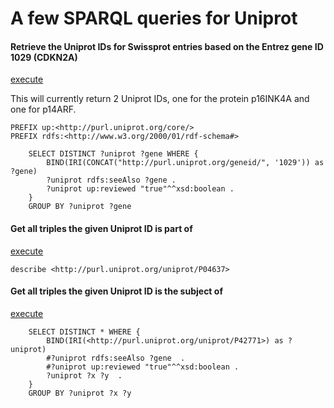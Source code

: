 # A few SPARQL queries for Uniprot

#### Retrieve the Uniprot IDs for Swissprot entries based on the Entrez gene ID 1029 (CDKN2A)
[execute](http://sparql.uniprot.org/sparql/?format=html&query=PREFIX+up%3A%3Chttp%3A%2F%2Fpurl.uniprot.org%2Fcore%2F%3E+%0D%0APREFIX+rdfs%3A%3Chttp%3A%2F%2Fwww.w3.org%2F2000%2F01%2Frdf-schema%23%3E+%0D%0A%0D%0A%0D%0A++++SELECT+DISTINCT+%3Funiprot+%3Fgene+WHERE+{%0D%0A++++++++BIND%28IRI%28CONCAT%28%22http%3A%2F%2Fpurl.uniprot.org%2Fgeneid%2F%22%2C+%271029%27%29%29+as+%3Fgene%29%0D%0A++++++++%3Funiprot+rdfs%3AseeAlso+%3Fgene+.%0D%0A++++++++%3Funiprot+up%3Areviewed+%22true%22^^xsd%3Aboolean+.%0D%0A++++}%0D%0A++++GROUP+BY+%3Funiprot+%3Fgene)

This will currently return 2 Uniprot IDs, one for the protein p16INK4A and one for p14ARF.

```sparql
PREFIX up:<http://purl.uniprot.org/core/> 
PREFIX rdfs:<http://www.w3.org/2000/01/rdf-schema#> 

    SELECT DISTINCT ?uniprot ?gene WHERE {
        BIND(IRI(CONCAT("http://purl.uniprot.org/geneid/", '1029')) as ?gene)
        ?uniprot rdfs:seeAlso ?gene .
        ?uniprot up:reviewed "true"^^xsd:boolean .
    }
    GROUP BY ?uniprot ?gene
```

#### Get all triples the given Uniprot ID is part of
[execute](http://sparql.uniprot.org/sparql/?format=html&query=describe+%3Chttp%3A%2F%2Fpurl.uniprot.org%2Funiprot%2FP04637%3E&format=srj)

```sparql
describe <http://purl.uniprot.org/uniprot/P04637>
```

#### Get all triples the given Uniprot ID is the subject of
[execute](http://sparql.uniprot.org/sparql/?format=html&query=++++SELECT+DISTINCT+*+WHERE+{%0D%0A%09%09BIND%28IRI%28%3Chttp%3A%2F%2Fpurl.uniprot.org%2Funiprot%2FP42771%3E%29+as+%3Funiprot%29%0D%0A++++++++%23%3Funiprot+rdfs%3AseeAlso+%3Fgene++.%0D%0A++++++++%23%3Funiprot+up%3Areviewed+%22true%22^^xsd%3Aboolean+.%0D%0A++++++%09%3Funiprot+%3Fx+%3Fy++.%0D%0A++++}%0D%0A++++GROUP+BY+%3Funiprot+%3Fx+%3Fy)

```sparql
    SELECT DISTINCT * WHERE {
		BIND(IRI(<http://purl.uniprot.org/uniprot/P42771>) as ?uniprot)
        #?uniprot rdfs:seeAlso ?gene  .
        #?uniprot up:reviewed "true"^^xsd:boolean .
      	?uniprot ?x ?y  .
    }
    GROUP BY ?uniprot ?x ?y
```
